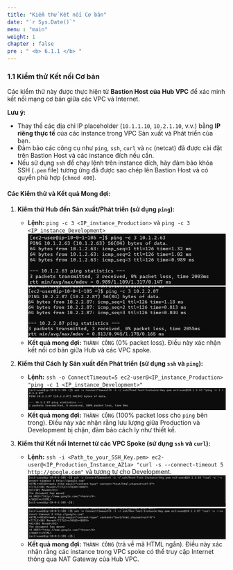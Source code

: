 ```yaml
---
title: "Kiểm thử Kết nối Cơ bản"
date: "`r Sys.Date()`"
menu : "main"
weight: 1
chapter : false
pre : " <b> 6.1.1 </b> "
---
```


### 1.1 Kiểm thử Kết nối Cơ bản

Các kiểm thử này được thực hiện từ **Bastion Host của Hub VPC** để xác minh kết nối mạng cơ bản giữa các VPC và Internet. 

**Lưu ý:**
*   Thay thế các địa chỉ IP placeholder (`10.1.1.10`, `10.2.1.10`, v.v.) bằng **IP riêng thực tế** của các instance trong VPC Sản xuất và Phát triển của bạn.
*   Đảm bảo các công cụ như `ping`, `ssh`, `curl` và `nc` (netcat) đã được cài đặt trên Bastion Host và các instance đích nếu cần.
*   Nếu sử dụng `ssh` để chạy lệnh trên instance đích, hãy đảm bảo khóa SSH (`.pem` file) tương ứng đã được sao chép lên Bastion Host và có quyền phù hợp (`chmod 400`).

#### Các Kiểm thử và Kết quả Mong đợi:

1.  **Kiểm thử Hub đến Sản xuất/Phát triển (sử dụng `ping`):**
    *   **Lệnh:** `ping -c 3 <IP_instance_Production>` và `ping -c 3 <IP_instance_Development>`
![](/images/6.testing-monitoring/hinh-1.png)
![](/images/6.testing-monitoring/hinh-2.png)
    *   **Kết quả mong đợi:** `THÀNH CÔNG` (0% packet loss). Điều này xác nhận kết nối cơ bản giữa Hub và các VPC spoke.

2.  **Kiểm thử Cách ly Sản xuất đến Phát triển (sử dụng `ssh` và `ping`):**
    *   **Lệnh:** `ssh -o ConnectTimeout=5 ec2-user@<IP_instance_Production> "ping -c 1 <IP_instance_Development>"`
    ![](/images/6.testing-monitoring/hinh-3.png)
    *   **Kết quả mong đợi:** `THÀNH CÔNG` (100% packet loss cho `ping` bên trong). Điều này xác nhận rằng lưu lượng giữa Production và Development bị chặn, đảm bảo cách ly như thiết kế.

3.  **Kiểm thử Kết nối Internet từ các VPC Spoke (sử dụng `ssh` và `curl`):**
    *   **Lệnh:** `ssh -i <Path_to_your_SSH_Key.pem> ec2-user@<IP_Production_Instance_AZ1a> "curl -s --connect-timeout 5 http://google.com"` và tương tự cho Development.
    ![](/images/6.testing-monitoring/hinh-4.png)
    ![](/images/6.testing-monitoring/hinh-5.png)
    *   **Kết quả mong đợi:** `THÀNH CÔNG` (trả về mã HTML ngắn). Điều này xác nhận rằng các instance trong VPC spoke có thể truy cập Internet thông qua NAT Gateway của Hub VPC.
